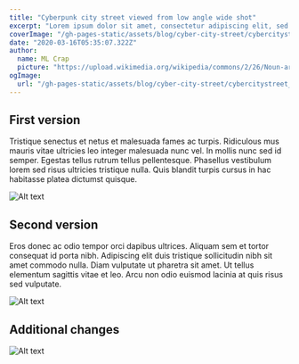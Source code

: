 ```yaml
---
title: "Cyberpunk city street viewed from low angle wide shot"
excerpt: "Lorem ipsum dolor sit amet, consectetur adipiscing elit, sed do eiusmod tempor incididunt ut labore et dolore magna aliqua. Praesent elementum facilisis leo vel fringilla est ullamcorper eget. At imperdiet dui accumsan sit amet nulla facilities morbi tempus."
coverImage: "/gh-pages-static/assets/blog/cyber-city-street/cybercitystreet_blockout.jpg"
date: "2020-03-16T05:35:07.322Z"
author:
  name: ML Crap
  picture: "https://upload.wikimedia.org/wikipedia/commons/2/26/Noun-artificial-intelligence-884535.svg"
ogImage:
  url: "/gh-pages-static/assets/blog/cyber-city-street/cybercitystreet_blockout.jpg"
---
```


## First version

Tristique senectus et netus et malesuada fames ac turpis. Ridiculous mus mauris vitae ultricies leo integer malesuada nunc vel. In mollis nunc sed id semper. Egestas tellus rutrum tellus pellentesque. Phasellus vestibulum lorem sed risus ultricies tristique nulla. Quis blandit turpis cursus in hac habitasse platea dictumst quisque. 

![Alt text](/gh-pages-static/assets/blog/cyber-city-street/cybercitystreet_ai_1.jpg "a title")

## Second version

Eros donec ac odio tempor orci dapibus ultrices. Aliquam sem et tortor consequat id porta nibh. Adipiscing elit duis tristique sollicitudin nibh sit amet commodo nulla. Diam vulputate ut pharetra sit amet. Ut tellus elementum sagittis vitae et leo. Arcu non odio euismod lacinia at quis risus sed vulputate.

![Alt text](/gh-pages-static/assets/blog/cyber-city-street/cybercitystreet_ai_2.jpg "a title")

## Additional changes

![Alt text](/gh-pages-static/assets/blog/cyber-city-street/cybercitystreet_ai_3.jpg "a title")